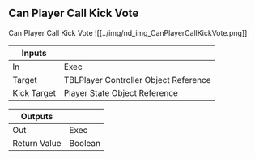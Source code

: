 ## Can Player Call Kick Vote
Can Player Call Kick Vote
![[../img/nd_img_CanPlayerCallKickVote.png]]

|Inputs||
|--|--|
| In | Exec |
| Target | TBLPlayer Controller Object Reference |
| Kick Target | Player State Object Reference |

|Outputs||
|--|--|
| Out | Exec |
| Return Value | Boolean |
